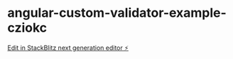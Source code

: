 # angular-custom-validator-example-cziokc

[Edit in StackBlitz next generation editor ⚡️](https://stackblitz.com/~/github.com/abumuawiyah/angular-custom-validator-example-cziokc)
